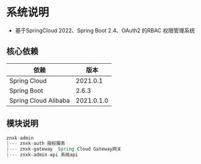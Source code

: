 # 系统说明
 - 基于SpringCloud 2022、Spring Boot 2.4、OAuth2 的RBAC 权限管理系统

 ## 核心依赖
 | 依赖                   | 版本          |
|----------------------|-------------| 
| Spring Cloud         | 2021.0.1    | 
| Spring Boot          | 2.6.3       |
| Spring Cloud Alibaba | 2021.0.1.0  |

## 模块说明

```java
znxk-admin
|--- znxk-auth 授权服务
|--- znxk-gateway  Spring Cloud Gateway网关
|--- znxk-admin-api 系统api
```